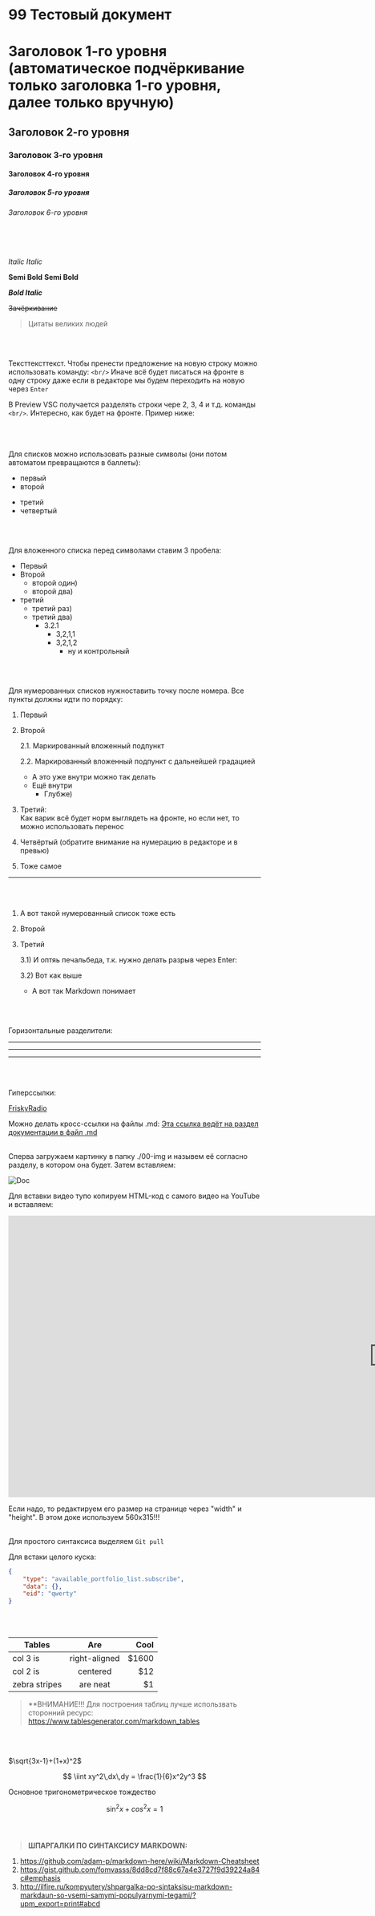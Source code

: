# 99 Тестовый документ

<!-- Заголовки (6 уровней) -->
# Заголовок 1-го уровня (автоматическое подчёркивание только заголовка 1-го уровня, далее только вручную)

## Заголовок 2-го уровня

### Заголовок 3-го уровня

#### Заголовок 4-го уровня

##### Заголовок 5-го уровня

###### Заголовок 6-го уровня

<br/>
<br/>

<!-- Выделение текста -->
*Italic*
_Italic_

**Semi Bold**
__Semi Bold__

***Bold Italic***

~~Зачёркивание~~

> Цитаты великих людей
<br/>
<br/>

<!-- Перенос строк -->
Тексттексттекст.
Чтобы пренести предложение на новую строку
можно использовать команду: `<br/>` Иначе всё будет писаться на фронте в одну строку
даже если в редакторе мы будем переходить на новую через `Enter`

В Preview VSC получается разделять строки чере 2, 3, 4 и т.д. команды `<br/>`. Интересно, как будет на фронте. Пример ниже:
<br/>
<br/>
<br/>
<br/>

<!-- Списки -->
Для списков можно использовать разные символы (они потом автоматом превращаются в баллеты):
- первый
- второй
* третий
* четвертый
<br/>
<br/>

Для вложенного списка перед символами ставим 3 пробела:
- Первый
- Второй
   - второй один)
   - второй два)
- третий
   * третий раз)
   * третий два)
      - 3.2.1
	     * 3,2,1,1
		 - 3,2,1,2
		    - ну и контрольный
<br/>
<br/>

<!-- Нумерованные списки (не до конца разобрано) -->
Для нумерованных списков нужноставить точку после номера. Все пункты должны идти по порядку:
1. Первый
2. Второй

   2.1. Маркированный вложенный подпункт
   
   2.2. Маркированный вложенный подпункт с дальнейшей градацией
   - А это уже внутри можно так делать
	- Ещё внутри
      - Глубже)
      
3. Третий: <br/>
Как варик всё будет норм выглядеть на фронте, но если нет, то можно использовать перенос <br/>
3. Четвёртый (обратите внимание на нумерацию в редакторе и в превью)
3. Тоже самое
___
<br/>
<br/>

1) А вот такой нумерованный список тоже есть
2) Второй
3) Третий

   3.1) И оптяь печальбеда, т.к. нужно делать разрыв через Enter:

   3.2) Вот как выше
   - А вот так Markdown понимает
<br/>
<br/>

<!-- Горизонтальные разделители страницы -->
Горизонтальные разделители:
___

***

---
<br/>
<br/>

<!-- Гиперссылки -->
Гиперссылки:

[FriskyRadio](https://frisky.fm/)

Можно делать кросс-ссылки на файлы .md:
[Эта ссылка ведёт на раздел документации в файл .md](./01-change-history.md)
<br/>
<br/>

<!-- Вставка картинок и видео -->
Сперва загружаем картинку в папку ./00-img и назывем её согласно разделу, в котором она будет. Затем вставляем:

![Doc](./00-img/Picture-Doc.jpg)

Для вставки видео тупо копируем HTML-код с самого видео на YouTube и вставляем:

<iframe width="1520" height="562" src="https://www.youtube.com/embed/jPKi2Addbxw" title="Markdown - что за язык и как им пользоваться" frameborder="0" allow="accelerometer; autoplay; clipboard-write; encrypted-media; gyroscope; picture-in-picture; web-share" allowfullscreen></iframe>

Если надо, то редактируем его размер на странице через "width" и "height". В этом доке используем 560х315!!!
<br/>
<br/>

<!-- Код -->
Для простого синтаксиса выделяем `Git pull`

Для встаки целого куска:

```JSON
{
	"type": "available_portfolio_list.subscribe", 
    "data": {},
	"eid": "qwerty"
}
```
<br/>
<br/>

<!-- Таблицы -->

| Tables        | Are           | Cool  |
| ------------- |:-------------:| -----:|
| col 3 is      | right-aligned | $1600 |
| col 2 is      | centered      |   $12 |
| zebra stripes | are neat      |    $1 |

> **ВНИМАНИЕ!!! Для построения таблиц лучше использвать сторонний ресурс: https://www.tablesgenerator.com/markdown_tables
<br/>
<br/>

<!-- Формулы -->
$\sqrt{3x-1}+(1+x)^2$

$$
\iint xy^2\,dx\,dy = \frac{1}{6}x^2y^3
$$

Основное тригонометрическое тождество

$$
\sin^2x+cos^2x=1
$$
<br/>
<br/>

> **ШПАРГАЛКИ ПО СИНТАКСИСУ MARKDOWN:**
1) https://github.com/adam-p/markdown-here/wiki/Markdown-Cheatsheet
2) https://gist.github.com/fomvasss/8dd8cd7f88c67a4e3727f9d39224a84c#emphasis
3) http://ilfire.ru/kompyutery/shpargalka-po-sintaksisu-markdown-markdaun-so-vsemi-samymi-populyarnymi-tegami/?upm_export=print#abcd